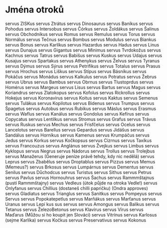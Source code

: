 # Jména otroků
servus ZISKus
servus Ztrátus
servus Dinosaurus
servus Baníkus
servus Pohodus
servus Intersobus
servus Čórkus
servus Žoldákus
servus Šalinus
servus Obchodníkus
servus Romus
servus Remulus
servus Torus
servus Normálus
servus Tečnus
servus Bombus
servus Modulus
servus Biankus
servus Bonus
servus Karlíkus
servus Hazardus
servus Hadus
servus Linus
servus Dunajus
servus Gigantus
servus Minimus
servus Tvrdokožus
servus Kachnus
servus Tatrus
servus Babišus
servus Kuskus
servus Udajus
servus Kusajus
servus Spartakus
servus Athenykus
servus Želvus
servus Tyranus
servus Dýmus
servus Sýrus
servus Petrifikus
servus Totalus
servus Prasus
servus Hrochus
servus Liškus
servus Stípus
servus Básníkus
servus Pokáčus
servus Monádus
servus Kalkulus
servus Potratus
servus Žebrus
servus Ubrus
servus Bambus
servus Obrnus
servus Tlustoprdus
servus Homérus
servus Margeus
servus Lisus
servus Bartus
servus Magus
servus Koriandrus
servus Zlatokopus
servus Kofolus
servus Rickrollus
servus Hokejus
servus Koronavirus
servus Koitus
servus Kaktus
servus Semenus
servus Tulákus
servus Kopilotus
servus Bidenus
servus Trumpus
servus Špagetus
servus Autobus
servus Rubikus
servus Máslus
servus Erasmus
servus Waflus
servus Kanálus
servus Gondolus
servus Kefírus
servus Copycatus
servus Lentilkus
servus Stromus
servus Grafus
servus Trávus
servus Ruskus
servus Mechus
servus Frisfčelus
servus Ocelus
servus Lancelotus
servus Barellus
servus Gepardus
servus Jidášus
servus Sandálus
servus Horníkus
servus Kamenus
servus Krumpáčus
servus Jedus
servus Korkus
servus Kočkopsus
servus Cizrnus
servus Taxíkus
servus Francouzus
servus Anglánus
servus Žvejkus
servus Limbus
servus Kyklopus
servus Negrus
servus Nádorus
servus Trollus
servus Trolejbus
servus Manažerus (Generuje peníze právě tehdy, kdy nic nedělá) 
servus Leprus
servus Zbabělus
servus Droptablus
servus Pizzus
servus Memus (Memeus?) 
servus Brkosus
servus Lumpárnus
servus Dementus
servus Senilus
servus Důchodcus
servus Turistus
servus Sithus
servus Petrus
servus Pavlus
servus Hornouhrus
servus Šachus
servus Rammmštajnus (pustí Rammmštajny)
servus Vedleus (útok půjde na otroka Vedle!)
servus Onlyfanus
servus Chillius (dostaneš chilli papričku) (Ondra approves)
servus Gladiatus
servus Trianglus
servus Sanitkus
servus Pompeyus
servus Servus
servus Popokatepetlus
servus Marňákus
servus Marťanus
servus Uranus
servus Lepí kus
sus servus
servus Amongus
servus Balíkus
servus Tetanus
servus ŽelezoBetonus
servus Klavírus
servus Vírus
servus Maďarus (Můžou si ho koupit jen Slováci)
servus Vitrínus
servus Karlosus (sejme Karlíka)
servus Kočkus
servus Preservativus
servus Kokonus
